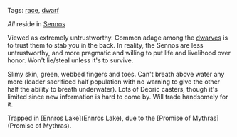 Tags: [race](Races), [dwarf](Dwarves)

*All* reside in [Sennos](Sennos)

Viewed as extremely untrustworthy. Common adage among the [dwarves](Dwarves) is to trust them to stab you in the back. In reality, the Sennos are less untrustworthy, and more pragmatic and willing to put life and livelihood over honor. Won't lie/steal unless it's to survive. 

Slimy skin, green, webbed fingers and toes. Can't breath above water any more (leader sacrificed half population with no warning to give the other half the ability to breath underwater). Lots of Deoric casters, though it's limited since new information is hard to come by. Will trade handsomely for it.

Trapped in [Ennros Lake](Ennros Lake), due to the [Promise of Mythras](Promise of Mythras).